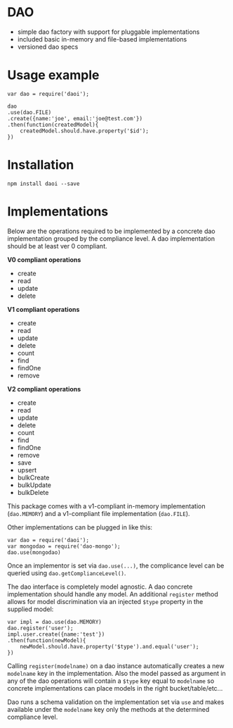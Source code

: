 # DAO

* simple dao factory with support for pluggable implementations
* included basic in-memory and file-based implementations
* versioned dao specs


Usage example
===
```
var dao = require('daoi');

dao
.use(dao.FILE)
.create({name:'joe', email:'joe@test.com'})
.then(function(createdModel){
    createdModel.should.have.property('$id');
})
```

Installation
===

```
npm install daoi --save
```


Implementations
===

Below are the operations required to be implemented by a concrete dao implementation grouped by the compliance level. A dao implementation should be at least ver 0 compliant. 

**V0 compliant operations**

* create
* read
* update
* delete

**V1 compliant operations**

* create
* read
* update
* delete
* count
* find
* findOne
* remove

**V2 compliant operations**

* create
* read
* update
* delete
* count
* find
* findOne
* remove
* save
* upsert
* bulkCreate
* bulkUpdate
* bulkDelete

This package comes with a v1-compliant in-memory implementation (`dao.MEMORY`) and a v1-compliant file implementation (`dao.FILE`).

Other implementations can be plugged in like this:

```
var dao = require('daoi');
var mongodao = require('dao-mongo');
dao.use(mongodao)
```

Once an implementor is set via `dao.use(...)`, the complicance level can be queried using `dao.getComplianceLevel()`. 

The dao interface is completely model agnostic. A dao concrete implementation should handle any model. An additional `register` method allows for model discrimination via an injected `$type` property in the supplied model:

```
var impl = dao.use(dao.MEMORY)
dao.register('user');
impl.user.create({name:'test'})
.then(function(newModel){
	newModel.should.have.property('$type').and.equal('user');
})
```

Calling `register(modelname)` on a dao instance automatically creates a new `modelname` key in the implementation. Also the model passed as argument in any of the dao operations will contain a `$type` key equal to `modelname` so concrete implementations can place models in the right bucket/table/etc... 

Dao runs a schema validation on the implementation set via `use` and makes available under the `modelname` key only the methods at the determined compliance level.
